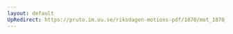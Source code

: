 ```yaml
---
layout: default
UpRedirect: https://pruto.im.uu.se/riksdagen-motions-pdf/1870/mot_1870__ak__57.pdf
---
```

